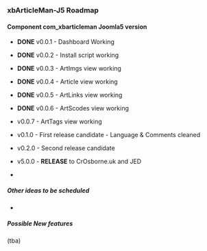 ### xbArticleMan-J5 Roadmap

#### Component com_xbarticleman Joomla5 version

- **DONE** v0.0.1 - Dashboard Working
- **DONE** v0.0.2 - Install script working
- **DONE** v0.0.3 - ArtImgs view working
- **DONE** v0.0.4 - Article view working
- **DONE** v0.0.5 - ArtLinks view working

- **DONE** v0.0.6 - ArtScodes view working

- v0.0.7 - ArtTags view working

- v0.1.0 - First release candidate - Language & Comments cleaned

- v0.2.0 - Second release candidate

- v5.0.0 - **RELEASE** to CrOsborne.uk and JED

- 

##### Other ideas to be scheduled

- 



##### Possible New features

(tba)

